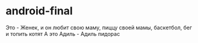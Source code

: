 # android-final
Это - Женек, и он любит свою маму, пиццу своей мамы, баскетбол, бег и топить котят
А это Адиль - Адиль пидорас
